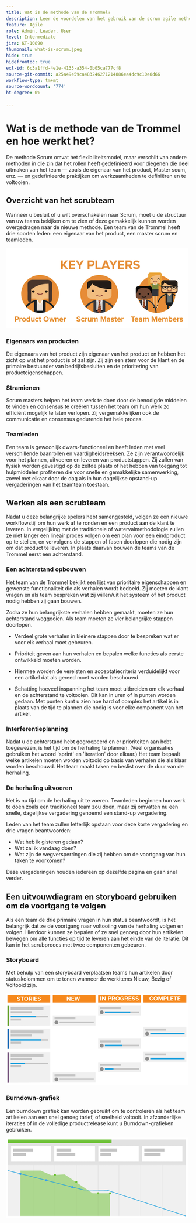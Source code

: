 ```yaml
---
title: Wat is de methode van de Trommel?
description: Leer de voordelen van het gebruik van de scrum agile methodologie.
feature: Agile
role: Admin, Leader, User
level: Intermediate
jira: KT-10890
thumbnail: what-is-scrum.jpeg
hide: true
hidefromtoc: true
exl-id: 6c3a1ffd-4e1e-4133-a354-0b05ca777cf8
source-git-commit: a25a49e59ca483246271214886ea4dc9c10e8d66
workflow-type: tm+mt
source-wordcount: '774'
ht-degree: 0%

---
```


# Wat is de methode van de Trommel en hoe werkt het?

De methode Scrum omvat het flexibiliteitsmodel, maar verschilt van andere methoden in die zin dat het rollen heeft gedefinieerd voor diegenen die deel uitmaken van het team — zoals de eigenaar van het product, Master scum, enz. — en gedefinieerde praktijken om werkzaamheden te definiëren en te voltooien.

## Overzicht van het scrubteam

Wanneer u besluit of u wilt overschakelen naar Scrum, moet u de structuur van uw teams bekijken om te zien of deze gemakkelijk kunnen worden overgedragen naar de nieuwe methode. Een team van de Trommel heeft drie soorten leden: een eigenaar van het product, een master scrum en teamleden.

![Teamleden scrubben](assets/scrumteammembers-01.png)

### Eigenaars van producten

De eigenaars van het product zijn eigenaar van het product en hebben het zicht op wat het product is of zal zijn. Zij zijn een stem voor de klant en de primaire bestuurder van bedrijfsbesluiten en de prioritering van producteigenschappen.


### Stramienen

Scrum masters helpen het team werk te doen door de benodigde middelen te vinden en consensus te creëren tussen het team om hun werk zo efficiënt mogelijk te laten verlopen. Zij vergemakkelijken ook de communicatie en consensus gedurende het hele proces.


### Teamleden

Een team is gewoonlijk dwars-functioneel en heeft leden met veel verschillende baanrollen en vaardigheidsreeksen. Ze zijn verantwoordelijk voor het plannen, uitvoeren en leveren van productstappen. Zij zullen van fysiek worden gevestigd op de zelfde plaats of het hebben van toegang tot hulpmiddelen profiteren die voor snelle en gemakkelijke samenwerking, zowel met elkaar door de dag als in hun dagelijkse opstand-up vergaderingen van het teamteam toestaan.


## Werken als een scrubteam

Nadat u deze belangrijke spelers hebt samengesteld, volgen ze een nieuwe workflowstijl om hun werk af te ronden en een product aan de klant te leveren. In vergelijking met de traditionele of watervalmethodologie zullen ze niet langer een lineair proces volgen om een plan voor een eindproduct op te stellen, en vervolgens de stappen of fasen doorlopen die nodig zijn om dat product te leveren. In plaats daarvan bouwen de teams van de Trommel eerst een achterstand.



### Een achterstand opbouwen

Het team van de Trommel bekijkt een lijst van prioritaire eigenschappen en gewenste functionaliteit die als verhalen wordt bedoeld. Zij moeten de klant vragen en als team bespreken wat zij willen/uit het systeem of het product nodig hebben zij gaan bouwen.


Zodra ze hun belangrijkste verhalen hebben gemaakt, moeten ze hun achterstand weggooien. Als team moeten ze vier belangrijke stappen doorlopen.


* Verdeel grote verhalen in kleinere stappen door te bespreken wat er voor elk verhaal moet gebeuren.

* Prioriteit geven aan hun verhalen en bepalen welke functies als eerste ontwikkeld moeten worden.

* Hiermee worden de vereisten en acceptatiecriteria verduidelijkt voor een artikel dat als gereed moet worden beschouwd.

* Schatting hoeveel inspanning het team moet uitbreiden om elk verhaal en de achterstand te voltooien. Dit kan in uren of in punten worden gedaan. Met punten kunt u zien hoe hard of complex het artikel is in plaats van de tijd te plannen die nodig is voor elke component van het artikel.


### Interferentieplanning

Nadat u de achterstand hebt gegroepeerd en er prioriteiten aan hebt toegewezen, is het tijd om de herhaling te plannen. (Veel organisaties gebruiken het woord &#39;sprint&#39; en &#39;iteration&#39; door elkaar.) Het team bepaalt welke artikelen moeten worden voltooid op basis van verhalen die als klaar worden beschouwd. Het team maakt taken en beslist over de duur van de herhaling.



### De herhaling uitvoeren

Het is nu tijd om de herhaling uit te voeren. Teamleden beginnen hun werk te doen zoals een traditioneel team zou doen, maar zij omvatten nu een snelle, dagelijkse vergadering genoemd een stand-up vergadering.

Leden van het team zullen letterlijk opstaan voor deze korte vergadering en drie vragen beantwoorden:

* Wat heb ik gisteren gedaan?
* Wat zal ik vandaag doen?
* Wat zijn de wegversperringen die zij hebben om de voortgang van hun taken te voorkomen?


Deze vergaderingen houden iedereen op dezelfde pagina en gaan snel verder.



## Een uitvouwdiagram en storyboard gebruiken om de voortgang te volgen

Als een team de drie primaire vragen in hun status beantwoordt, is het belangrijk dat ze de voortgang naar voltooiing van de herhaling volgen en volgen. Hierdoor kunnen ze bepalen of ze snel genoeg door hun artikelen bewegen om alle functies op tijd te leveren aan het einde van de iteratie. Dit kan in het scrubproces met twee componenten gebeuren.


### Storyboard

Met behulp van een storyboard verplaatsen teams hun artikelen door statuskolommen om te tonen wanneer de werkitems Nieuw, Bezig of Voltooid zijn.

![Storyboard](assets/storyboard-01.png)


### Burndown-grafiek

Een burndown grafiek kan worden gebruikt om te controleren als het team artikelen aan een snel genoeg tarief, of snelheid voltooit. In afzonderlijke iteraties of in de volledige productrelease kunt u Burndown-grafieken gebruiken.

![Burndown-grafiek](assets/burndown-01.png)
